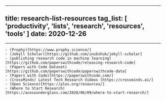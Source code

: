 ----
title: research-list-resources
tag_list: [ 'productivity', 'lists', 'research', 'resources', 'tools' ]
date: 2020-12-26
----

---
    - (Prophy)[https://www.prophy.science/]
    - (Jekyll Scholar)[https://github.com/inukshuk/jekyll-scholar]
    - (publishing research code in machine learning)[https://github.com/paperswithcode/releasing-research-code]
    - (Papers with Code Dataset)[https://github.com/paperswithcode/paperswithcode-data]
    - (Papers with Code)[https://paperswithcode.com/]
    - (CrossMinds) Latest Tech Research Videos [https://crossminds.ai/]
	- (Open Science)[https://plos.org/resources/]
    - (Where to Start Research)[https://acesounderglass.com/2020/06/09/where-to-start-research/]
